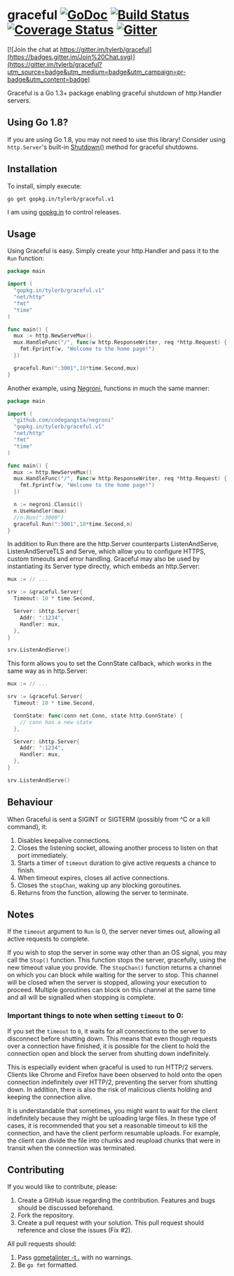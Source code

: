 graceful [![GoDoc](https://godoc.org/github.com/tylerb/graceful?status.png)](http://godoc.org/github.com/tylerb/graceful) [![Build Status](https://travis-ci.org/tylerb/graceful.svg?branch=master)](https://travis-ci.org/tylerb/graceful) [![Coverage Status](https://coveralls.io/repos/tylerb/graceful/badge.svg)](https://coveralls.io/r/tylerb/graceful) [![Gitter](https://badges.gitter.im/Join%20Chat.svg)](https://gitter.im/tylerb/graceful?utm_source=badge&utm_medium=badge&utm_campaign=pr-badge)
========

[![Join the chat at https://gitter.im/tylerb/graceful](https://badges.gitter.im/Join%20Chat.svg)](https://gitter.im/tylerb/graceful?utm_source=badge&utm_medium=badge&utm_campaign=pr-badge&utm_content=badge)

Graceful is a Go 1.3+ package enabling graceful shutdown of http.Handler servers.

## Using Go 1.8?

If you are using Go 1.8, you may not need to use this library! Consider using `http.Server`'s built-in [Shutdown()](https://golang.org/pkg/net/http/#Server.Shutdown)
method for graceful shutdowns.

## Installation

To install, simply execute:

```
go get gopkg.in/tylerb/graceful.v1
```

I am using [gopkg.in](http://labix.org/gopkg.in) to control releases.

## Usage

Using Graceful is easy. Simply create your http.Handler and pass it to the `Run` function:

```go
package main

import (
  "gopkg.in/tylerb/graceful.v1"
  "net/http"
  "fmt"
  "time"
)

func main() {
  mux := http.NewServeMux()
  mux.HandleFunc("/", func(w http.ResponseWriter, req *http.Request) {
    fmt.Fprintf(w, "Welcome to the home page!")
  })

  graceful.Run(":3001",10*time.Second,mux)
}
```

Another example, using [Negroni](https://github.com/codegangsta/negroni), functions in much the same manner:

```go
package main

import (
  "github.com/codegangsta/negroni"
  "gopkg.in/tylerb/graceful.v1"
  "net/http"
  "fmt"
  "time"
)

func main() {
  mux := http.NewServeMux()
  mux.HandleFunc("/", func(w http.ResponseWriter, req *http.Request) {
    fmt.Fprintf(w, "Welcome to the home page!")
  })

  n := negroni.Classic()
  n.UseHandler(mux)
  //n.Run(":3000")
  graceful.Run(":3001",10*time.Second,n)
}
```

In addition to Run there are the http.Server counterparts ListenAndServe, ListenAndServeTLS and Serve, which allow you to configure HTTPS, custom timeouts and error handling.
Graceful may also be used by instantiating its Server type directly, which embeds an http.Server:

```go
mux := // ...

srv := &graceful.Server{
  Timeout: 10 * time.Second,

  Server: &http.Server{
    Addr: ":1234",
    Handler: mux,
  },
}

srv.ListenAndServe()
```

This form allows you to set the ConnState callback, which works in the same way as in http.Server:

```go
mux := // ...

srv := &graceful.Server{
  Timeout: 10 * time.Second,

  ConnState: func(conn net.Conn, state http.ConnState) {
    // conn has a new state
  },

  Server: &http.Server{
    Addr: ":1234",
    Handler: mux,
  },
}

srv.ListenAndServe()
```

## Behaviour

When Graceful is sent a SIGINT or SIGTERM (possibly from ^C or a kill command), it:

1. Disables keepalive connections.
2. Closes the listening socket, allowing another process to listen on that port immediately.
3. Starts a timer of `timeout` duration to give active requests a chance to finish.
4. When timeout expires, closes all active connections.
5. Closes the `stopChan`, waking up any blocking goroutines.
6. Returns from the function, allowing the server to terminate.

## Notes

If the `timeout` argument to `Run` is 0, the server never times out, allowing all active requests to complete.

If you wish to stop the server in some way other than an OS signal, you may call the `Stop()` function.
This function stops the server, gracefully, using the new timeout value you provide. The `StopChan()` function
returns a channel on which you can block while waiting for the server to stop. This channel will be closed when
the server is stopped, allowing your execution to proceed. Multiple goroutines can block on this channel at the
same time and all will be signalled when stopping is complete.

### Important things to note when setting `timeout` to 0:

If you set the `timeout` to `0`, it waits for all connections to the server to disconnect before shutting down. 
This means that even though requests over a connection have finished, it is possible for the client to hold the
connection open and block the server from shutting down indefinitely.

This is especially evident when graceful is used to run HTTP/2 servers. Clients like Chrome and Firefox have been
observed to hold onto the open connection indefinitely over HTTP/2, preventing the server from shutting down. In 
addition, there is also the risk of malicious clients holding and keeping the connection alive.

It is understandable that sometimes, you might want to wait for the client indefinitely because they might be
uploading large files. In these type of cases, it is recommended that you set a reasonable timeout to kill the
connection, and have the client perform resumable uploads. For example, the client can divide the file into chunks
and reupload chunks that were in transit when the connection was terminated.

## Contributing

If you would like to contribute, please:

1. Create a GitHub issue regarding the contribution. Features and bugs should be discussed beforehand.
2. Fork the repository.
3. Create a pull request with your solution. This pull request should reference and close the issues (Fix #2).

All pull requests should:

1. Pass [gometalinter -t .](https://github.com/alecthomas/gometalinter) with no warnings.
2. Be `go fmt` formatted.
